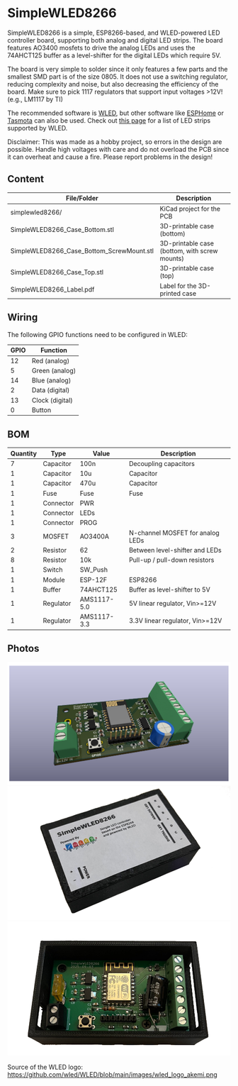# SimpleWLED8266

SimpleWLED8266 is a simple, ESP8266-based, and WLED-powered LED controller board, supporting both analog and digital LED strips. The board features AO3400 mosfets to drive the analog LEDs and uses the 74AHCT125 buffer as a level-shifter for the digital LEDs which require 5V.

The board is very simple to solder since it only features a few parts and the smallest SMD part is of the size 0805. It does not use a switching regulator, reducing complexity and noise, but also decreasing the efficiency of the board. Make sure to pick 1117 regulators that support input voltages >12V! (e.g., LM1117 by TI)

The recommended software is [WLED](https://github.com/WLED/WLED), but other software like [ESPHome](https://esphome.io/) or [Tasmota](https://github.com/arendst/Tasmota) can also be used. Check out [this page](https://kno.wled.ge/basics/compatible-led-strips/) for a list of LED strips supported by WLED.

Disclaimer: This was made as a hobby project, so errors in the design are possible. Handle high voltages with care and do not overload the PCB since it can overheat and cause a fire. Please report problems in the design!

## Content

File/Folder                       | Description
----------------------------------|-------------------------------
simplewled8266/                   | KiCad project for the PCB
SimpleWLED8266_Case_Bottom.stl    | 3D-printable case (bottom)
SimpleWLED8266_Case_Bottom_ScrewMount.stl    | 3D-printable case (bottom, with screw mounts)
SimpleWLED8266_Case_Top.stl       | 3D-printable case (top)
SimpleWLED8266_Label.pdf          | Label for the 3D-printed case

## Wiring

The following GPIO functions need to be configured in WLED:

GPIO        | Function
------------|----------------------
12          | Red (analog)
5           | Green (analog)
14          | Blue (analog)
2           | Data (digital)
13          | Clock (digital)
0           | Button

## BOM

Quantity | Type       | Value       | Description
---------|------------|-------------|-------------------------------------
7        | Capacitor  | 100n        | Decoupling capacitors
1        | Capacitor  | 10u         | Capacitor
1        | Capacitor  | 470u        | Capacitor
1        | Fuse       | Fuse        | Fuse
1        | Connector  | PWR         | 
1        | Connector  | LEDs        | 
1        | Connector  | PROG        | 
3        | MOSFET     | AO3400A     | N-channel MOSFET for analog LEDs
2        | Resistor   | 62          | Between level-shifter and LEDs
8        | Resistor   | 10k         | Pull-up / pull-down resistors
1        | Switch     | SW_Push     | 
1        | Module     | ESP-12F     | ESP8266
1        | Buffer     | 74AHCT125   | Buffer as level-shifter to 5V
1        | Regulator  | AMS1117-5.0 | 5V linear regulator, Vin>=12V
1        | Regulator  | AMS1117-3.3 | 3.3V linear regulator, Vin>=12V

## Photos

![](./images/pcb_3d.png)
![](./images/photo01.png)
![](./images/photo02.png)

Source of the WLED logo: https://github.com/wled/WLED/blob/main/images/wled_logo_akemi.png
